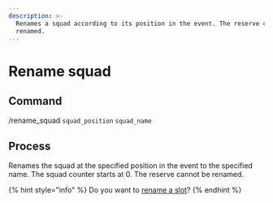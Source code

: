 ```yaml
---
description: >-
  Renames a squad according to its position in the event. The reserve cannot be
  renamed.
---
```


# Rename squad

## Command

/rename\_squad `squad_position` `squad_name`

## Process

Renames the squad at the specified position in the event to the specified name. The squad counter starts at 0. The reserve cannot be renamed.

{% hint style="info" %}
Do you want to [rename a slot](rename-slot.md)?
{% endhint %}
